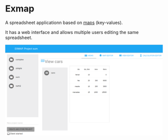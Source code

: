 # Exmap

A spreadsheet applicationn based on [maps](https://github.com/aferrandi/exmap/wiki/Maps) (key-values).

It has a web interface and allows multiple users editing the same spreadsheet.
 

![Exmap](docs/exmap_gui.png)
